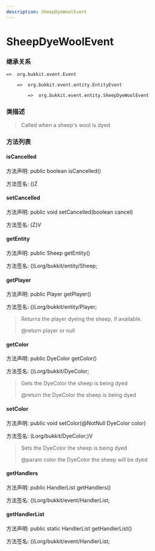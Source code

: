 ```yaml
---
description: SheepDyeWoolEvent
---
```


# SheepDyeWoolEvent

### 继承关系

    =>  org.bukkit.event.Event

        =>  org.bukkit.event.entity.EntityEvent

            =>  org.bukkit.event.entity.SheepDyeWoolEvent

### 类描述

> Called when a sheep's wool is dyed

### 方法列表

#### isCancelled

方法声明: public boolean isCancelled()

方法签名: ()Z

#### setCancelled

方法声明: public void setCancelled(boolean cancel)

方法签名: (Z)V

#### getEntity

方法声明: public Sheep getEntity()

方法签名: ()Lorg/bukkit/entity/Sheep;

#### getPlayer

方法声明: public Player getPlayer()

方法签名: ()Lorg/bukkit/entity/Player;

> Returns the player dyeing the sheep, if available.
>
> @return player or null

#### getColor

方法声明: public DyeColor getColor()

方法签名: ()Lorg/bukkit/DyeColor;

> Gets the DyeColor the sheep is being dyed
>
> @return the DyeColor the sheep is being dyed

#### setColor

方法声明: public void setColor(@NotNull DyeColor color)

方法签名: (Lorg/bukkit/DyeColor;)V

> Sets the DyeColor the sheep is being dyed
>
> @param color the DyeColor the sheep will be dyed

#### getHandlers

方法声明: public HandlerList getHandlers()

方法签名: ()Lorg/bukkit/event/HandlerList;

#### getHandlerList

方法声明: public static HandlerList getHandlerList()

方法签名: ()Lorg/bukkit/event/HandlerList;